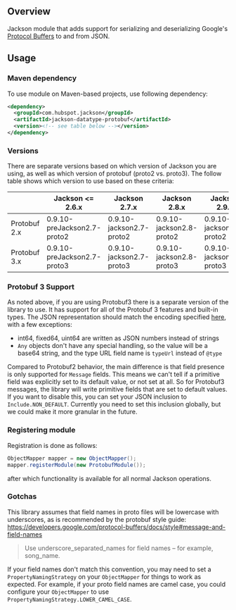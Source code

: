 ## Overview

Jackson module that adds support for serializing and deserializing Google's 
[Protocol Buffers](https://code.google.com/p/protobuf/) to and from JSON.

## Usage

### Maven dependency

To use module on Maven-based projects, use following dependency:

```xml
<dependency>
  <groupId>com.hubspot.jackson</groupId>
  <artifactId>jackson-datatype-protobuf</artifactId>
  <version><!-- see table below --></version>
</dependency>
```

### Versions

There are separate versions based on which version of Jackson you are using, as well as which version of protobuf (proto2 vs. proto3). The follow table shows which version to use based on these criteria:

| | Jackson <= 2.6.x | Jackson 2.7.x | Jackson 2.8.x | Jackson 2.9.x |
| ----- | ---------- | ------------- | ------------- | ------------- |
| Protobuf 2.x | 0.9.10-preJackson2.7-proto2 | 0.9.10-jackson2.7-proto2 | 0.9.10-jackson2.8-proto2 | 0.9.10-jackson2.9-proto2 |
| Protobuf 3.x | 0.9.10-preJackson2.7-proto3 | 0.9.10-jackson2.7-proto3 | 0.9.10-jackson2.8-proto3 | 0.9.10-jackson2.9-proto3 |

### Protobuf 3 Support

As noted above, if you are using Protobuf3 there is a separate version of the library to use. It has support for all of the Protobuf 3 features and built-in types. The JSON representation should match the encoding specified [here](https://developers.google.com/protocol-buffers/docs/proto3#json), with a few exceptions:
- int64, fixed64, uint64 are written as JSON numbers instead of strings
- `Any` objects don't have any special handling, so the value will be a base64 string, and the type URL field name is `typeUrl` instead of `@type`

Compared to Protobuf2 behavior, the main difference is that field presence is only supported for `Message` fields. This means we can't tell if a primitive field was explicitly set to its default value, or not set at all. So for Protobuf3 messages, the library will write primitive fields that are set to default values. If you want to disable this, you can set your JSON inclusion to `Include.NON_DEFAULT`. Currently you need to set this inclusion globally, but we could make it more granular in the future.

### Registering module

Registration is done as follows:

```java
ObjectMapper mapper = new ObjectMapper();
mapper.registerModule(new ProtobufModule());
```

after which functionality is available for all normal Jackson operations.

### Gotchas

This library assumes that field names in proto files will be lowercase with underscores, as is recommended by the protobuf style guide: https://developers.google.com/protocol-buffers/docs/style#message-and-field-names
> Use underscore_separated_names for field names – for example, song_name.

If your field names don't match this convention, you may need to set a `PropertyNamingStrategy` on your `ObjectMapper` for things to work as expected. For example, if your proto field names are camel case, you could configure your `ObjectMapper` to use `PropertyNamingStrategy.LOWER_CAMEL_CASE`.
